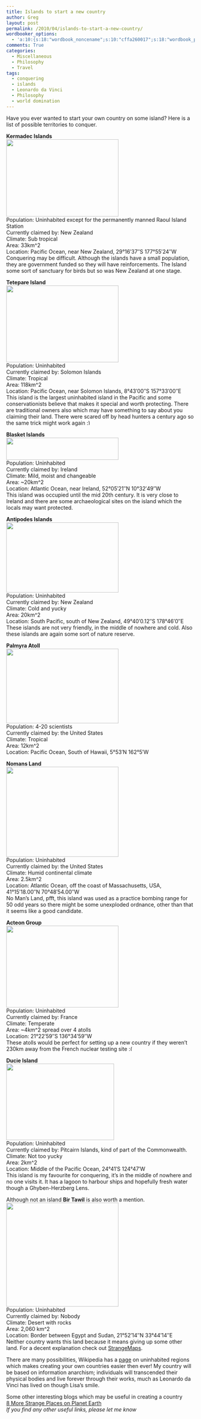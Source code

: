 ```yaml
---
title: Islands to start a new country
author: Greg
layout: post
permalink: /2010/04/islands-to-start-a-new-country/
wordbooker_options:
  - 'a:10:{s:18:"wordbook_noncename";s:10:"cffa260017";s:18:"wordbook_page_post";s:4:"-100";s:18:"wordbook_orandpage";s:1:"2";s:23:"wordbook_default_author";s:1:"2";s:23:"wordbook_extract_length";s:3:"256";s:19:"wordbook_actionlink";s:3:"300";s:26:"wordbooker_publish_default";s:2:"on";s:18:"wordbook_attribute";s:31:"Posted a new post on their blog";s:29:"wordbooker_status_update_text";s:35:": New blog post :  %title% - %link%";s:20:"wordbook_comment_get";s:2:"on";}'
comments: True
categories:
  - Miscellaneous
  - Philosophy
  - Travel
tags:
  - conquering
  - islands
  - Leonardo da Vinci
  - Philosophy
  - world domination
---
```

Have you ever wanted to start your own country on some island? Here is a list of possible territories to conquer.

**Kermadec Islands**  
[<img src="/wp-content/uploads/2010/04/STS008-36-1403_cropped_rotated-300x206.jpg" alt="" title="Kermadec Island" width="300" height="206" class="alignnone size-medium wp-image-317" />][1]  
Population: Uninhabited except for the permanently manned Raoul Island Station  
Currently claimed by: New Zealand  
Climate: Sub tropical  
Area: 33km^2  
Location: Pacific Ocean, near New Zealand, 29°16′37″S 177°55′24″W  
Conquering may be difficult. Although the islands have a small population, they are government funded so they will have reinforcements. The Island some sort of sanctuary for birds but so was New Zealand at one stage.

**Tetepare Island**  
[<img src="/wp-content/uploads/2010/04/Tetepare_Island_NASA-300x205.jpg" alt="" title="Tetepare Island" width="300" height="205" class="alignnone size-medium wp-image-318" />][2]  
Population: Uninhabited  
Currently claimed by: Solomon Islands  
Climate: Tropical  
Area: 118km^2  
Location: Pacific Ocean, near Solomon Islands, 8°43′00″S 157°33′00″E﻿  
This island is the largest uninhabited island in the Pacific and some conservationists believe that makes it special and worth protecting. There are traditional owners also which may have something to say about you claiming their land. There were scared off by head hunters a century ago so the same trick might work again <img src="http://gregology.net/wp-includes/images/smilies/simple-smile.png" alt=":)" class="wp-smiley" style="height: 1em; max-height: 1em;" />

**Blasket Islands**  
[<img src="/wp-content/uploads/2010/04/Blasketislands-300x59.jpg" alt="" title="Blasket Islands" width="300" height="59" class="alignnone size-medium wp-image-319" />][3]  
Population: Uninhabited  
Currently claimed by: Ireland  
Climate: Mild, moist and changeable  
Area: ~20km^2  
Location: Atlantic Ocean, near Ireland, 52°05′21″N 10°32′49″W  
This island was occupied until the mid 20th century. It is very close to Ireland and there are some archaeological sites on the island which the locals may want protected.

**Antipodes Islands**  
[<img src="/wp-content/uploads/2010/04/Antipodes_Islands-300x187.jpg" alt="" title="Antipodes Islands" width="300" height="187" class="alignnone size-medium wp-image-320" />][4]  
Population: Uninhabited  
Currently claimed by: New Zealand  
Climate: Cold and yucky  
Area: 20km^2  
Location: South Pacific, south of New Zealand, 49°40′0.12″S 178°46′0″E  
These islands are not very friendly, in the middle of nowhere and cold. Also these islands are again some sort of nature reserve.

**Palmyra Atoll**  
[<img src="/wp-content/uploads/2010/04/PalmyraNorthBeach-300x199.jpg" alt="" title="Palmyra Atoll" width="300" height="199" class="alignnone size-medium wp-image-321" />][5]  
Population: 4-20 scientists  
Currently claimed by: the United States  
Climate: Tropical  
Area: 12km^2  
Location: Pacific Ocean, South of Hawaii, 5°53′N 162°5′W

**Nomans Land**  
[<img src="/wp-content/uploads/2010/04/Nomansland_MA-300x240.jpg" alt="" title="Nomans land" width="300" height="240" class="alignnone size-medium wp-image-322" />][6]  
Population: Uninhabited  
Currently claimed by: the United States  
Climate: Humid continental climate  
Area: 2.5km^2  
Location: Atlantic Ocean, off the coast of Massachusetts, USA, 41°15′18.00″N 70°48′54.00″W  
No Man&#8217;s Land, pfft, this island was used as a practice bombing range for 50 odd years so there might be some unexploded ordnance, other than that it seems like a good candidate.

**Acteon Group**  
[<img src="/wp-content/uploads/2010/04/Groupe_Acteon-300x218.png" alt="" title="Acteon Group" width="300" height="218" class="alignnone size-medium wp-image-328" />][7]  
Population: Uninhabited  
Currently claimed by: France  
Climate: Temperate  
Area: ~4km^2 spread over 4 atolls  
Location: 21°22′59″S 136°34′59″W﻿  
These atolls would be perfect for setting up a new country if they weren&#8217;t 230km away from the French nuclear testing site <img src="http://gregology.net/wp-includes/images/smilies/frownie.png" alt=":(" class="wp-smiley" style="height: 1em; max-height: 1em;" />

**Ducie Island**  
[<img src="/wp-content/uploads/2010/04/DucieISS002-E-10044.png" alt="" title="Ducie Island" width="288" height="204" class="alignnone size-full wp-image-323" />][8]  
Population: Uninhabited  
Currently claimed by: Pitcairn Islands, kind of part of the Commonwealth.  
Climate: Not too yucky  
Area: 2km^2  
Location: Middle of the Pacific Ocean, 24°41′S 124°47′W  
This island is my favourite for conquering, it&#8217;s in the middle of nowhere and no one visits it. It has a lagoon to harbour ships and hopefully fresh water though a Ghyben-Herzberg Lens.

Although not an island **Bir Tawil** is also worth a mention.  
[<img src="/wp-content/uploads/2010/04/300px-Egypt_location_map.svg_.png" alt="" title="Bir Tawil" width="300" height="277" class="alignnone size-full wp-image-325" />][9]  
Population: Uninhabited  
Currently claimed by: Nobody  
Climate: Desert with rocks  
Area: 2,060 km^2  
Location: Border between Egypt and Sudan, 21°52′14″N 33°44′14″E  
Neither country wants this land because it means giving up some other land. For a decent explanation check out [StrangeMaps][10].

There are many possibilities, Wikipedia has a [page][11] on uninhabited regions which makes creating your own countries easier then ever! My country will be based on information anarchism; individuals will transcended their physical bodies and live forever through their works, much as Leonardo da Vinci has lived on though Lisa&#8217;s smile.

Some other interesting blogs which may be useful in creating a country  
[8 More Strange Places on Planet Earth][12]  
*If you find any other useful links, please let me know*

 [1]: /wp-content/uploads/2010/04/STS008-36-1403_cropped_rotated.jpg
 [2]: /wp-content/uploads/2010/04/Tetepare_Island_NASA.jpg
 [3]: /wp-content/uploads/2010/04/Blasketislands.jpg
 [4]: /wp-content/uploads/2010/04/Antipodes_Islands.jpg
 [5]: /wp-content/uploads/2010/04/PalmyraNorthBeach.jpg
 [6]: /wp-content/uploads/2010/04/Nomansland_MA.jpg
 [7]: /wp-content/uploads/2010/04/Groupe_Acteon.png
 [8]: /wp-content/uploads/2010/04/DucieISS002-E-10044.png
 [9]: /wp-content/uploads/2010/04/300px-Egypt_location_map.svg_.png
 [10]: http://strangemaps.wordpress.com/2009/06/28/396-you-take-it-no-you-take-it-the-bir-tawil-trapezoid/trackback
 [11]: http://en.wikipedia.org/wiki/List_of_uninhabited_regions
 [12]: http://matadortrips.com/8-more-strange-places-on-planet-earth